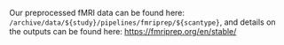 
Our preprocessed fMRI data can be found here: `/archive/data/${study}/pipelines/fmriprep/${scantype}`, and details on the outputs can be found here: https://fmriprep.org/en/stable/
